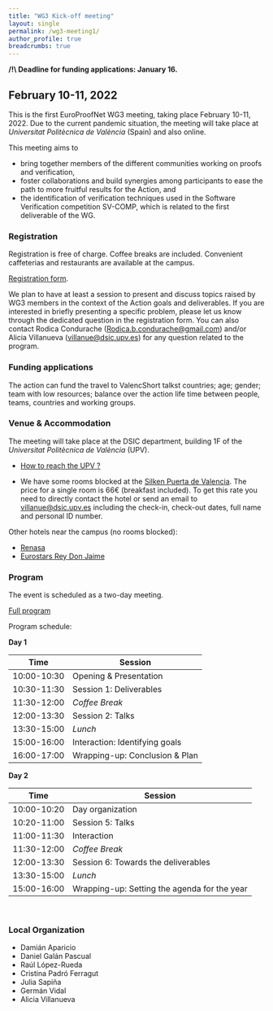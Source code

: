 ```yaml
---
title: "WG3 Kick-off meeting"
layout: single
permalink: /wg3-meeting1/
author_profile: true
breadcrumbs: true
---
```


**/!\ Deadline for funding applications: January 16.**

## February 10-11, 2022

This is the first EuroProofNet WG3 meeting, taking place February 10-11, 2022. Due to the current pandemic situation, the meeting will take place at _Universitat Polit&egrave;cnica de Val&egrave;ncia_ (Spain) and also online.

This meeting aims to
* bring together members of the different communities working on proofs and verification,
* foster collaborations and build synergies among participants to ease the path to more fruitful results for the Action, and
* the identification of verification techniques used in the Software Verification competition SV-COMP, which is related to the first deliverable of the WG.

### Registration 

Registration is free of charge. Coffee breaks are included. Convenient caffeterias and restaurants are available at the campus. 

[Registration form](https://forms.office.com/Pages/ResponsePage.aspx?id=31VGvnOsH0CnrhmMO3LQxmrI_MLrIYFFjlTIHtv5EmJUOFlIUVBMWFRVRkNGMUZKRlRDQzVBMFg0Ry4u).

<!--Please contact xxx if you have any problem during the registration process.-->

We plan to have at least a session to present and discuss topics raised by WG3 members in the context of the Action goals and deliverables. If you are interested in briefly presenting a specific problem, please let us know through the dedicated question in the registration form. You can also contact Rodica Condurache (Rodica.b.condurache@gmail.com) and/or Alicia Villanueva (villanue@dsic.upv.es) for any question related to the program.



### Funding applications

The action can fund the travel to ValencShort talkst countries; age; gender; team with low resources; balance over the action life time between people, teams, countries and working groups.

### Venue & Accommodation

The meeting will take place at the DSIC department, building 1F of the _Universitat Polit&egrave;cnica de Val&egrave;ncia_ (UPV).

* [How to reach the UPV ?](http://www.upv.es/otros/como-llegar-upv/campus-vera/index-en.html)

* We have some rooms blocked at the [Silken Puerta de Valencia](https://www.hoteles-silken.com/es/hotel-puerta-valencia/). <!--Please use the event identifier "COST" when booking.--> The price for a single room is 66&euro; (breakfast included). To get this rate you need to directly contact the hotel or send an email to <villanue@dsic.upv.es> including the check-in, check-out dates, full name and personal ID number. 

Other hotels near the campus (no rooms blocked):
* [Renasa](https://sweethotelrenasa.com/en/home/)
* [Eurostars Rey Don Jaime](https://eurostarsreydonjaime.com-hotel.com/en/)


### Program

The event is scheduled as a two-day meeting. 

[Full program](../program-wg3-kickoff)

Program schedule: 

**Day 1**

| Time      | Session |
| ----------- | ----------- |
| 10:00-10:30      | Opening & Presentation       |
| 10:30-11:30   | Session 1: Deliverables        |
| 11:30-12:00 | _Coffee Break_ |
| 12:00-13:30 | Session 2: Talks |
| 13:30-15:00 | _Lunch_ |
| 15:00-16:00 | Interaction: Identifying goals |
| 16:00-17:00 | Wrapping-up: Conclusion & Plan |

**Day 2**

| Time      | Session |
| ----------- | ----------- |
| 10:00-10:20      | Day organization       |
| 10:20-11:00   | Session 5: Talks       |
| 11:00-11:30 | Interaction |
| 11:30-12:00 | _Coffee Break_ |
| 12:00-13:30 | Session 6: Towards the deliverables |
| 13:30-15:00 | _Lunch_ |
| 15:00-16:00 | Wrapping-up: Setting the agenda for the year |

<br>

### Local Organization

* Dami&aacute;n Aparicio 
* Daniel Gal&aacute;n Pascual
* Ra&uacute;l L&oacute;pez-Rueda 
* Cristina Padr&oacute; Ferragut
* Julia Sapi&ntilde;a 
* Germ&aacute;n Vidal 
* Alicia Villanueva 
